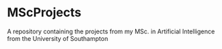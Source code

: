 # MScProjects
A repository containing the projects from my MSc. in Artificial Intelligence from the University of Southampton
